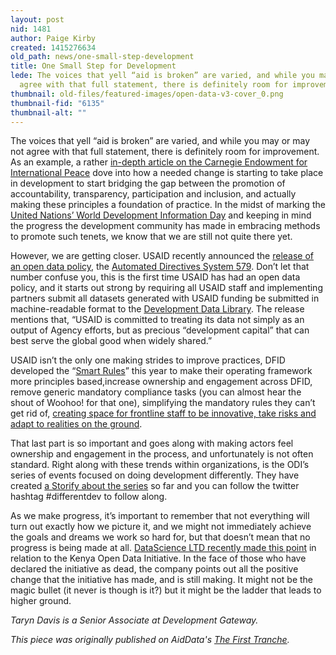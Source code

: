 ```yaml
---
layout: post
nid: 1481
author: Paige Kirby
created: 1415276634
old_path: news/one-small-step-development
title: One Small Step for Development
lede: The voices that yell “aid is broken” are varied, and while you may or may not
  agree with that full statement, there is definitely room for improvement.
thumbnail: old-files/featured-images/open-data-v3-cover_0.png
thumbnail-fid: "6135"
thumbnail-alt: ""
---
```


The voices that yell “aid is broken” are varied, and while you may or may not agree with that full statement, there is definitely room for improvement. As an example, a rather [in-depth article on the Carnegie Endowment for International Peace](http://carnegieendowment.org/2014/10/20/accountability-transparency-participation-and-inclusion-new-development-consensus) dove into how a needed change is starting to take place in development to start bridging the gap between the promotion of accountability, transparency, participation and inclusion, and actually making these principles a foundation of practice. In the midst of marking the [United Nations’ World Development Information Day](http://www.un.org/en/events/devinfoday/) and keeping in mind the progress the development community has made in embracing methods to promote such tenets, we know that we are still not quite there yet.

However, we are getting closer. USAID recently announced the [release of an open data policy](http://blog.usaid.gov/2014/10/announcing-usaids-open-data-policy/), the [Automated Directives System 579](http://www.usaid.gov/ads/policy/500/579). Don’t let that number confuse you, this is the first time USAID has had an open data policy, and it starts out strong by requiring all USAID staff and implementing partners submit all datasets generated with USAID funding be submitted in machine-readable format to the [Development Data Library](http://www.usaid.gov/data). The release mentions that, “USAID is committed to treating its data not simply as an output of Agency efforts, but as precious “development capital” that can best serve the global good when widely shared.”

USAID isn’t the only one making strides to improve practices, DFID developed the “[Smart Rules](https://www.gov.uk/government/publications/dfid-smart-rules-better-programme-delivery)” this year to make their operating framework more principles based,increase ownership and engagement across DFID, remove generic mandatory compliance tasks (you can almost hear the shout of Woohoo! for that one), simplifying the mandatory rules they can’t get rid of, [creating space for frontline staff to be innovative, take risks and adapt to realities on the ground](http://blogs.worldbank.org/publicsphere/dfid-changing-its-approach-better-address-underlying-causes-poverty-and-conflict-can-it-work-guest).

That last part is so important and goes along with making actors feel ownership and engagement in the process, and unfortunately is not often standard. Right along with these trends within organizations, is the ODI’s series of events focused on doing development differently. They have created [a Storify about the series](https://storify.com/odi_webmaster/doing-development-differently) so far and you can follow the twitter hashtag #differentdev to follow along.

As we make progress, it’s important to remember that not everything will turn out exactly how we picture it, and we might not immediately achieve the goals and dreams we work so hard for, but that doesn’t mean that no progress is being made at all. [DataScience LTD recently made this point](http://datascience.co.ke/blog/the-underplayed-outcomes-of-kenya-open-data-initiative/) in relation to the Kenya Open Data Initiative. In the face of those who have declared the initiative as dead, the company points out all the positive change that the initiative has made, and is still making. It might not be the magic bullet (it never is though is it?) but it might be the ladder that leads to higher ground.

*Taryn Davis is a Senior Associate at Development Gateway.*

*This piece was originally published on AidData's [The First Tranche](http://aiddata.org/blog/this-week-one-small-step-for-development-project-pulse-in-bhutan).*
